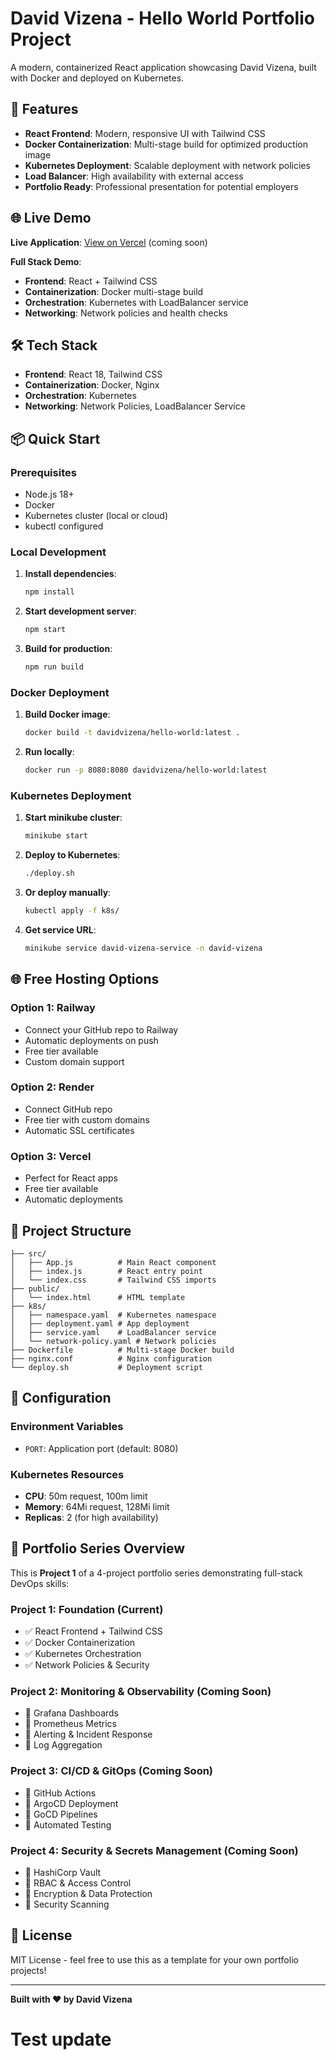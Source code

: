 # David Vizena - Hello World Portfolio Project

A modern, containerized React application showcasing David Vizena, built with Docker and deployed on Kubernetes.

## 🚀 Features

- **React Frontend**: Modern, responsive UI with Tailwind CSS
- **Docker Containerization**: Multi-stage build for optimized production image
- **Kubernetes Deployment**: Scalable deployment with network policies
- **Load Balancer**: High availability with external access
- **Portfolio Ready**: Professional presentation for potential employers

## 🌐 Live Demo

**Live Application**: [View on Vercel](https://your-vercel-url.vercel.app) (coming soon)

**Full Stack Demo**: 
- **Frontend**: React + Tailwind CSS
- **Containerization**: Docker multi-stage build
- **Orchestration**: Kubernetes with LoadBalancer service
- **Networking**: Network policies and health checks

## 🛠️ Tech Stack

- **Frontend**: React 18, Tailwind CSS
- **Containerization**: Docker, Nginx
- **Orchestration**: Kubernetes
- **Networking**: Network Policies, LoadBalancer Service

## 📦 Quick Start

### Prerequisites

- Node.js 18+
- Docker
- Kubernetes cluster (local or cloud)
- kubectl configured

### Local Development

1. **Install dependencies**:
   ```bash
   npm install
   ```

2. **Start development server**:
   ```bash
   npm start
   ```

3. **Build for production**:
   ```bash
   npm run build
   ```

### Docker Deployment

1. **Build Docker image**:
   ```bash
   docker build -t davidvizena/hello-world:latest .
   ```

2. **Run locally**:
   ```bash
   docker run -p 8080:8080 davidvizena/hello-world:latest
   ```

### Kubernetes Deployment

1. **Start minikube cluster**:
   ```bash
   minikube start
   ```

2. **Deploy to Kubernetes**:
   ```bash
   ./deploy.sh
   ```

3. **Or deploy manually**:
   ```bash
   kubectl apply -f k8s/
   ```

4. **Get service URL**:
   ```bash
   minikube service david-vizena-service -n david-vizena
   ```

## 🌐 Free Hosting Options

### Option 1: Railway
- Connect your GitHub repo to Railway
- Automatic deployments on push
- Free tier available
- Custom domain support

### Option 2: Render
- Connect GitHub repo
- Free tier with custom domains
- Automatic SSL certificates

### Option 3: Vercel
- Perfect for React apps
- Free tier available
- Automatic deployments

## 📁 Project Structure

```
├── src/
│   ├── App.js          # Main React component
│   ├── index.js        # React entry point
│   └── index.css       # Tailwind CSS imports
├── public/
│   └── index.html      # HTML template
├── k8s/
│   ├── namespace.yaml  # Kubernetes namespace
│   ├── deployment.yaml # App deployment
│   ├── service.yaml    # LoadBalancer service
│   └── network-policy.yaml # Network policies
├── Dockerfile          # Multi-stage Docker build
├── nginx.conf          # Nginx configuration
└── deploy.sh           # Deployment script
```

## 🔧 Configuration

### Environment Variables
- `PORT`: Application port (default: 8080)

### Kubernetes Resources
- **CPU**: 50m request, 100m limit
- **Memory**: 64Mi request, 128Mi limit
- **Replicas**: 2 (for high availability)


## 🚀 Portfolio Series Overview

This is **Project 1** of a 4-project portfolio series demonstrating full-stack DevOps skills:

### **Project 1: Foundation** (Current)
- ✅ React Frontend + Tailwind CSS
- ✅ Docker Containerization
- ✅ Kubernetes Orchestration
- ✅ Network Policies & Security

### **Project 2: Monitoring & Observability** (Coming Soon)
- 🔄 Grafana Dashboards
- 🔄 Prometheus Metrics
- 🔄 Alerting & Incident Response
- 🔄 Log Aggregation

### **Project 3: CI/CD & GitOps** (Coming Soon)
- 🔄 GitHub Actions
- 🔄 ArgoCD Deployment
- 🔄 GoCD Pipelines
- 🔄 Automated Testing

### **Project 4: Security & Secrets Management** (Coming Soon)
- 🔄 HashiCorp Vault
- 🔄 RBAC & Access Control
- 🔄 Encryption & Data Protection
- 🔄 Security Scanning

## 📝 License

MIT License - feel free to use this as a template for your own portfolio projects!

---

**Built with ❤️ by David Vizena**
# Test update
